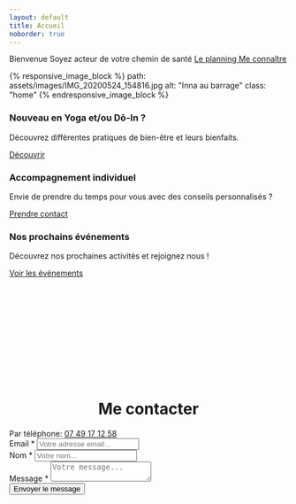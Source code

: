 ```yaml
---
layout: default
title: Accueil
noborder: true
---
```


<div class="intro">
  <p class="citation">
    <span class="over">
      <span class="welcome">
        Bienvenue
      </span>
      <span class="line1">
        Soyez acteur de votre chemin de santé
      </span>
      <span class="actions">
        <a href="/cours#le-planning">
          <span>
            Le planning
          </span>
        </a>
        <a href="/ma_philosophie">
          <span>
            Me connaître
          </span>
        </a>
      </span>
    </span>
  </p>

  {% responsive_image_block %}
      path: assets/images/IMG_20200524_154816.jpg
      alt: "Inna au barrage"
      class: "home"
  {% endresponsive_image_block %}

  <!-- <img class="home" src="/assets/images/IMG_20200524_154816.jpg" /> -->
</div>

<div class="boxes">
  <span class="boxe">
    <h3>
      Nouveau en Yoga et/ou Dō-In ?
    </h3>
    <p>
      Découvrez différentes pratiques de bien-être et leurs bienfaits.
    </p>
    <a href="/nouveau" title="Découvrir" class="button">Découvrir</a>
  </span>
  <span class="boxe">
    <h3>
      Accompagnement individuel
    </h3>
    <p>
      Envie de prendre du temps pour vous avec des conseils personnalisés ?
    </p>
    <a href="/#contact" title="Prendre contact" class="btn btn-style-2">Prendre contact</a>
  </span>
  <span class="boxe">
    <h3>
      Nos prochains événements
    </h3>
    <p>
      Découvrez nos prochaines activités et rejoignez nous !
    </p>
    <a href="/events" title="Voir les événements" class="btn btn-style-2">Voir les événements</a>
  </span>
</div>

<div class="contact-div">
  <h1 style="text-align: center; margin-top: 120px; padding-top: 100px;" id="contact">Me contacter</h1>
  <div class="telephone">
    Par téléphone: <a href="tel:+33749171258">07 49 17 12 58</a>
  </div>
  <div class="contact-form">
    <form action="{{site.contact_action}}" method="POST">
      <div class="item">
        <label>
          Email *
        </label>
        <input type="email" name="_replyto" placeholder="Votre adresse email...">
      </div>
      <div class="item">
        <label>
          Nom *
        </label>
        <input type="text" name="name" placeholder="Votre nom...">
      </div>
      <div class="item">
        <label>
          Message *
        </label>
        <textarea name="message" placeholder="Votre message..."></textarea>
      </div>
      <div class="actions">
        <input type="submit" value="Envoyer le message" class="button">
      </div>
    </form>
  </div>
</div>
